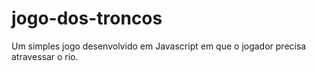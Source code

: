 # jogo-dos-troncos
Um simples jogo desenvolvido em Javascript em que o jogador precisa atravessar o rio.
